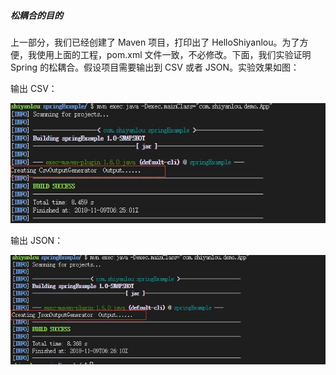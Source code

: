 ##### 松耦合的目的



上一部分，我们已经创建了 Maven 项目，打印出了 HelloShiyanlou。为了方便，我使用上面的工程，pom.xml 文件一致，不必修改。下面，我们实验证明 Spring 的松耦合。假设项目需要输出到 CSV 或者 JSON。实验效果如图：

输出 CSV：

![pic](0.2_松耦合的目的.assets/document-uid441493labid8432timestamp1541745036025.png)

输出 JSON：

![pic](0.2_松耦合的目的.assets/document-uid441493labid8432timestamp1541745007605.png)